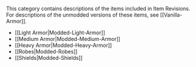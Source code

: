 
This category contains descriptions of the items included in Item Revisions. For descriptions of the unmodded versions of these items, see [[Vanilla-Armor]].

- [[Light Armor|Modded-Light-Armor]]
- [[Medium Armor|Modded-Medium-Armor]]
- [[Heavy Armor|Modded-Heavy-Armor]]
- [[Robes|Modded-Robes]]
- [[Shields|Modded-Shields]]

